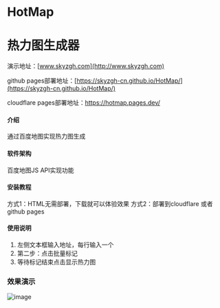 # HotMap
# 热力图生成器

演示地址：[www.skyzgh.com](http://www.skyzgh.com)

github pages部署地址：[https://skyzgh-cn.github.io/HotMap/](https://skyzgh-cn.github.io/HotMap/)  

cloudflare pages部署地址：https://hotmap.pages.dev/


#### 介绍
通过百度地图实现热力图生成

#### 软件架构
百度地图JS API实现功能


#### 安装教程

方式1：HTML无需部署，下载就可以体验效果
方式2：部署到cloudflare 或者 github pages

#### 使用说明

1.  左侧文本框输入地址，每行输入一个
2.  第二步：点击批量标记
3.  等待标记结束点击显示热力图

### 效果演示
![image](https://github.com/user-attachments/assets/b0fc9502-9161-47e6-bcb3-4196819d5ef5)

